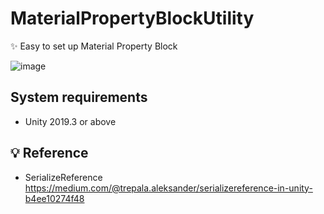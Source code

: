 # MaterialPropertyBlockUtility
 ✨ Easy to set up Material Property Block
 
 ![image](https://github.com/FunsTW/Unity_MaterialPropertyBlockUtility/blob/main/Preview.png?raw=true)

## System requirements
* Unity 2019.3 or above

## 💡 Reference
 * SerializeReference https://medium.com/@trepala.aleksander/serializereference-in-unity-b4ee10274f48
